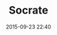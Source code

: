 ---
title: Socrate
layout: post
date: 2015-09-23 22:40
numero: 22
image: 22_socrate.png
thumb: 22_socrate.svg
wiki: https://it.wikipedia.org/wiki/Socrate
source: https://commons.wikimedia.org/wiki/File:Naples_Archaeology_Museum_(5914790518).jpg
source-name: Wikimedia Commons
autore: luca corsato
social-autore: https://twitter.com/lucacorsato
social-idea: https://twitter.com/S4V3G
idea: Saverio G. Malatesta
tags:
- uomo
- persona fisica
---